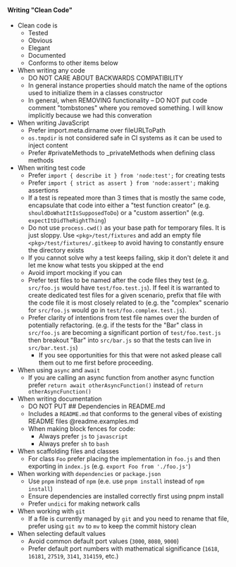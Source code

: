 #### Writing "Clean Code"

- Clean code is
  - Tested
  - Obvious
  - Elegant
  - Documented
  - Conforms to other items below
- When writing any code
  - DO NOT CARE ABOUT BACKWARDS COMPATIBILITY
  - In general instance properties should match the name of the options used to initialize them in a classes constructor
  - In general, when REMOVING functionality – DO NOT put code comment "tombstones" where you removed something. I will know implicitly because we had this converation
- When writing JavaScript
  - Prefer import.meta.dirname over fileURLToPath
  - `os.tmpdir` is not considered safe in CI systems as it can be used to inject content
  - Prefer #privateMethods to _privateMethods when defining class methods
- When writing test code
  - Prefer `import { describe it } from 'node:test';` for creating tests
  - Prefer `import { strict as assert } from 'node:assert';` making assertions
  - If a test is repeated more than 3 times that is mostly the same code, encapsulate that code into either a "test function creator" (e.g. `shouldDoWhatItIsSupposedToDo`) or a "custom assertion" (e.g. `expectItDidTheRightThing`)
  - Do not use `process.cwd()` as your base path for temporary files. It is just sloppy. Use `<pkg>/test/fixtures` and add an empty file `<pkg>/test/fixtures/.gitkeep` to avoid having to  constantly ensure the directory exists
  - If you cannot solve why a test keeps failing, skip it don't delete it and let me know what tests you skipped at the end
  - Avoid import mocking if you can
  - Prefer test files to be named after the code files they test (e.g. `src/foo.js` would have `test/foo.test.js`). If feel it is warranted to create dedicated test files for a given scenario, prefix that file with the code file it is most closely related to (e.g. the "complex" scenario for `src/foo.js` would go in `test/foo.complex.test.js`).
  - Prefer clarity of intentions from test file names over the burden of potentially refactoring. (e.g. if the tests for the "Bar" class in `src/foo.js` are becoming a significant portion of `test/foo.test.js` then breakout "Bar" into `src/bar.js` so that the tests can live in `src/bar.test.js`)
     - If you see opportunities for this that were not asked please call them out to me first before proceeding.
- When using `async` and `await`
  - If you are calling an async function from another async function prefer `return await otherAsyncFunction()` instead of `return otherAsyncFunction()`
- When writing documentation
  - DO NOT PUT ## Dependencies in README.md
  - Includes a `README.md` that conforms to the general vibes of existing README files @readme.examples.md
  - When making block fences for code:
     - Always prefer `js` to `javascript`
     - Always prefer `sh` to `bash`
- When scaffolding files and classes
  - For class `Foo` prefer placing the implementation in `foo.js` and then exporting in `index.js` (e.g. `export Foo from './foo.js'`)
- When working with `dependencies` or `package.json`
  - Use `pnpm` instead of `npm` (e.e. use `pnpm install` instead of `npm install`)
  - Ensure dependencies are installed correctly first using pnpm install
  - Prefer `undici` for making network calls
- When working with `git`
  - If a file is currently managed by `git` and you need to rename that file, prefer using `git mv` to `mv` to keep the commit history clean
- When selecting default values
  - Avoid common default port values (`3000`, `8080`, `9000`)
  - Prefer default port numbers with mathematical significance (`1618`, `16181`, `27519`, `3141`, `314159`, etc.)
